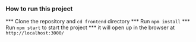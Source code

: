 ### How to run this project
*** Clone the repository and `cd frontend` directory
*** Run `npm install`
*** Run `npm start` to start the project
*** it will open up in the browser at `http://localhost:3000/`